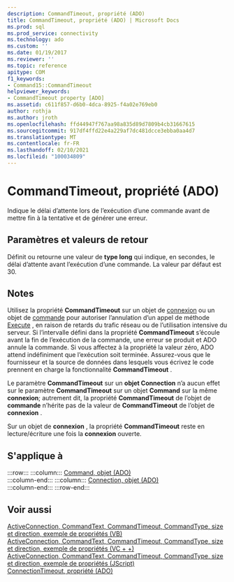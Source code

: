 ```yaml
---
description: CommandTimeout, propriété (ADO)
title: CommandTimeout, propriété (ADO) | Microsoft Docs
ms.prod: sql
ms.prod_service: connectivity
ms.technology: ado
ms.custom: ''
ms.date: 01/19/2017
ms.reviewer: ''
ms.topic: reference
apitype: COM
f1_keywords:
- Command15::CommandTimeout
helpviewer_keywords:
- CommandTimeout property [ADO]
ms.assetid: c611f857-d6b0-4dca-8925-f4a02e769eb0
author: rothja
ms.author: jroth
ms.openlocfilehash: ffd44947f767aa98a835d89d7809b4cb31667615
ms.sourcegitcommit: 917df4ffd22e4a229af7dc481dcce3ebba0aa4d7
ms.translationtype: MT
ms.contentlocale: fr-FR
ms.lasthandoff: 02/10/2021
ms.locfileid: "100034809"
---
```

# <a name="commandtimeout-property-ado"></a>CommandTimeout, propriété (ADO)
Indique le délai d’attente lors de l’exécution d’une commande avant de mettre fin à la tentative et de générer une erreur.  
  
## <a name="settings-and-return-values"></a>Paramètres et valeurs de retour  
 Définit ou retourne une valeur de **type long** qui indique, en secondes, le délai d’attente avant l’exécution d’une commande. La valeur par défaut est 30.  
  
## <a name="remarks"></a>Notes  
 Utilisez la propriété **CommandTimeout** sur un objet de [connexion](./connection-object-ado.md) ou un objet de [commande](./command-object-ado.md) pour autoriser l’annulation d’un appel de méthode [Execute](./execute-method-ado-command.md) , en raison de retards du trafic réseau ou de l’utilisation intensive du serveur. Si l’intervalle défini dans la propriété **CommandTimeout** s’écoule avant la fin de l’exécution de la commande, une erreur se produit et ADO annule la commande. Si vous affectez à la propriété la valeur zéro, ADO attend indéfiniment que l’exécution soit terminée. Assurez-vous que le fournisseur et la source de données dans lesquels vous écrivez le code prennent en charge la fonctionnalité **CommandTimeout** .  
  
 Le paramètre **CommandTimeout** sur un **objet Connection** n’a aucun effet sur le paramètre **CommandTimeout** sur un objet **Command** sur la même **connexion**; autrement dit, la propriété **CommandTimeout** de l’objet de **commande** n’hérite pas de la valeur de **CommandTimeout** de l’objet de **connexion** .  
  
 Sur un objet de **connexion** , la propriété **CommandTimeout** reste en lecture/écriture une fois la **connexion** ouverte.  
  
## <a name="applies-to"></a>S'applique à  

:::row:::
    :::column:::
        [Command, objet (ADO)](./command-object-ado.md)  
    :::column-end:::
    :::column:::
        [Connection, objet (ADO)](./connection-object-ado.md)  
    :::column-end:::
:::row-end:::

## <a name="see-also"></a>Voir aussi  
 [ActiveConnection, CommandText, CommandTimeout, CommandType, size et direction, exemple de propriétés (VB)](./activeconnection-commandtext-commandtimeout-commandtype-size-example-vb.md)   
 [ActiveConnection, CommandText, CommandTimeout, CommandType, size et direction, exemple de propriétés (VC + +)](./activeconnection-commandtext-commandtimeout-commandtype-size-example-vc.md)   
 [ActiveConnection, CommandText, CommandTimeout, CommandType, size et direction, exemple de propriétés (JScript)](./activeconnection-commandtext-timeout-type-size-example-jscript.md)   
 [ConnectionTimeout, propriété (ADO)](./connectiontimeout-property-ado.md)